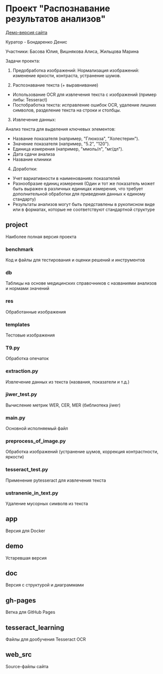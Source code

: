 # Проект "Распознавание результатов анализов"

[Демо-версия сайта](https://visha1308.github.io/ML-project-23931/)

Куратор - Бондаренко Денис

Участники: Басова Юлия, Вишнякова Алиса, Жильцова Марина

Задачи проекта:

1. Предобработка изображений: Нормализация изображений: изменение яркости, контраста,
устранение шумов.

2. Распознавание текста (+ выравнивание)
- Использование OCR для извлечения текста с изображений (пример либы: Tesseract)
- Постобработка текста: исправление ошибок OCR, удаление лишних символов, разделение текста
на строки и столбцы.

3. Извлечение данных:

Анализ текста для выделения ключевых элементов:
- Название показателя (например, "Глюкоза", "Холестерин").
- Значение показателя (например, "5.2", "120").
- Единица измерения (например, "ммоль/л", "мг/дл").
- Дата сдачи анализа
- Название клиники

4. Доработки:
- Учет вариативности в наименованиях показателей
- Разнообразие единиц измерения (Один и тот же показатель может быть выражен в различных
единицах измерения, что требует дополнительной обработки для приведения данных к единому
стандарту)
- Результаты анализов могут быть представлены в рукописном виде или в форматах, которые не
соответствуют стандартной структуре

## project
Наиболее полная версия проекта

### benchmark
Код и файлы для тестирования и оценки решений и инструментов
### db
Таблицы на основе медицинских справочников с названиями анализов и нормами значений
### res
Обработанные изображения
### templates
Тестовые изображения
### T9.py
Обработка опечаток
### extraction.py
Извлечение данных из текста (названия, показатели и т.д.)
### jiwer_test.py
Вычисление метрик WER, CER, MER (библиотека jiwer)
### main.py
Основной исполняемый файл
### preprocess_of_image.py
Обработка изображений (устранение шумов, коррекция контрастности, яркости)
### tesseract_test.py
Применение pytesseract для извлечения текста
### ustranenie_in_text.py
Удаление мусорных символв из текста

## app
Версия для Docker

## demo
Устаревшая версия

## doc
Версия с структурой и диаграммами

## gh-pages
Ветка для GitHub Pages

## tesseract_learning
Файлы для дообучения Tesseract OCR

## web_src
Source-файлы сайта
